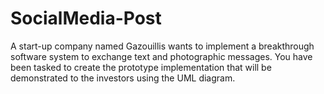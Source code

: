 # SocialMedia-Post
A start-up company named Gazouillis wants to implement a breakthrough software system to exchange text and photographic messages. You have been tasked to create the prototype implementation that will be demonstrated to the investors using the UML diagram.
